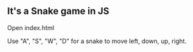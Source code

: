 ## It's a Snake game in JS
Open index.html

Use "A", "S", "W", "D" for a snake to move left, down, up, right. 

